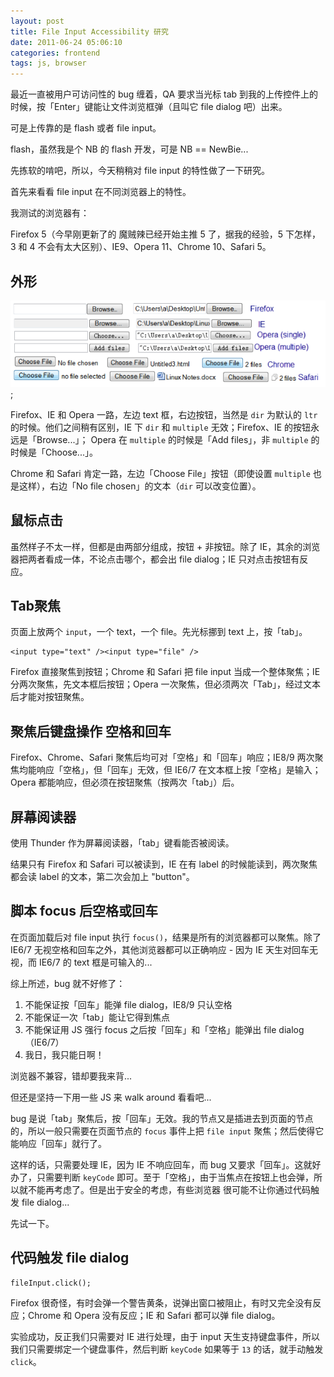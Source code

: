 ```yaml
---
layout: post
title: File Input Accessibility 研究
date: 2011-06-24 05:06:10
categories: frontend
tags: js, browser
---
```


最近一直被用户可访问性的 bug 缠着，QA 要求当光标 tab 到我的上传控件上的时候，按「Enter」键能让文件浏览框弹（且叫它 file dialog 吧）出来。

可是上传靠的是 flash 或者 file input。

flash，虽然我是个 NB 的 flash 开发，可是 NB == NewBie...

先拣软的啃吧，所以，今天稍稍对 file input 的特性做了一下研究。

首先来看看 file input 在不同浏览器上的特性。

我测试的浏览器有：

Firefox 5（今早刚更新了的 魔贼辣已经开始主推 5 了，据我的经验，5 下怎样，3 和 4 不会有太大区别）、IE9、Opera 11、Chrome 10、Safari 5。

## 外形

![](/images/posts/fileinput_appearance_in_browsers.png);

Firefox、IE 和 Opera 一路，左边 text 框，右边按钮，当然是 `dir` 为默认的 `ltr` 的时候。他们之间稍有区别，IE 下 `dir` 和 `multiple` 无效；Firefox、IE 的按钮永远是「Browse...」；
Opera 在 `multiple` 的时候是「Add files」，非 `multiple` 的时候是「Choose...」。

Chrome 和 Safari 肯定一路，左边「Choose File」按钮（即使设置 `multiple` 也是这样），右边「No file chosen」的文本（`dir` 可以改变位置）。

## 鼠标点击

虽然样子不太一样，但都是由两部分组成，按钮 + 非按钮。除了 IE，其余的浏览器把两者看成一体，不论点击哪个，都会出 file dialog；IE 只对点击按钮有反应。

## Tab聚焦

页面上放两个 `input`，一个 text，一个 file。先光标挪到 text 上，按「tab」。

```
<input type="text" /><input type="file" />
```

Firefox 直接聚焦到按钮；Chrome 和 Safari 把 file input 当成一个整体聚焦；IE 分两次聚焦，先文本框后按钮；Opera 一次聚焦，但必须两次「Tab」，经过文本后才能对按钮聚焦。

## 聚焦后键盘操作 空格和回车

Firefox、Chrome、Safari 聚焦后均可对「空格」和「回车」响应；IE8/9 两次聚焦均能响应「空格」，但「回车」无效，但 IE6/7 在文本框上按「空格」是输入；Opera 都能响应，但必须在按钮聚焦（按两次「tab」）后。

## 屏幕阅读器

使用 Thunder 作为屏幕阅读器，「tab」键看能否被阅读。

结果只有 Firefox 和 Safari 可以被读到，IE 在有 label 的时候能读到，两次聚焦都会读 label 的文本，第二次会加上 "button"。

## 脚本 focus 后空格或回车

在页面加载后对 file input 执行 `focus()`，结果是所有的浏览器都可以聚焦。除了 IE6/7 无视空格和回车之外，其他浏览器都可以正确响应 - 因为 IE 天生对回车无视，而 IE6/7 的 text 框是可输入的...

综上所述，bug 就不好修了：

1. 不能保证按「回车」能弹 file dialog，IE8/9 只认空格
2. 不能保证一次「tab」能让它得到焦点
3. 不能保证用 JS 强行 focus 之后按「回车」和「空格」能弹出 file dialog（IE6/7）
4. 我日，我只能日啊！

浏览器不兼容，错却要我来背...

但还是坚持一下用一些 JS 来 walk around 看看吧...

bug 是说「tab」聚焦后，按「回车」无效。我的节点又是插进去到页面的节点的，所以一般只需要在页面节点的 `focus` 事件上把 `file input` 聚焦；然后使得它能响应「回车」就行了。

这样的话，只需要处理 IE，因为 IE 不响应回车，而 bug 又要求「回车」。这就好办了，只需要判断 `keyCode` 即可。至于「空格」，由于当焦点在按钮上也会弹，所以就不能再考虑了。但是出于安全的考虑，有些浏览器 很可能不让你通过代码触发 file dialog...

先试一下。

## 代码触发 file dialog

```
fileInput.click();
```

Firefox 很奇怪，有时会弹一个警告黄条，说弹出窗口被阻止，有时又完全没有反应；Chrome 和 Opera 没有反应；IE 和 Safari 都可以弹 file dialog。

实验成功，反正我们只需要对 IE 进行处理，由于 input 天生支持键盘事件，所以我们只需要绑定一个键盘事件，然后判断 `keyCode` 如果等于 `13` 的话，就手动触发 `click`。